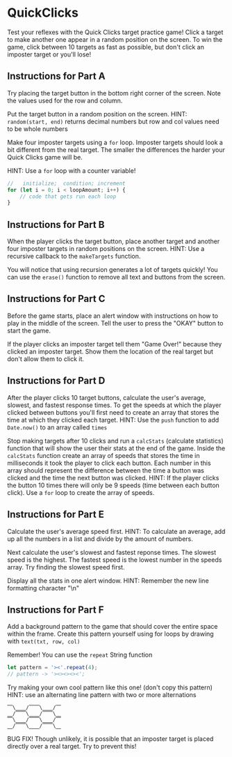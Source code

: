 # QuickClicks

Test your reflexes with the Quick Clicks target practice game! Click a target to make another one appear in a random position on the screen. To win the game, click between 10 targets as fast as possible, but don't click an imposter target or you'll lose!

## Instructions for Part A

Try placing the target button in the bottom right corner of the screen. Note the values used for the row and column.

Put the target button in a random position on the screen. HINT: `random(start, end)` returns decimal numbers but row and col values need to be whole numbers

Make four imposter targets using a `for` loop. Imposter targets should look a bit different from the real target. The smaller the differences the harder your Quick Clicks game will be.

HINT: Use a `for` loop with a counter variable!

```js
//   initialize;  condition; increment
for (let i = 0; i < loopAmount; i++) {
	// code that gets run each loop
}
```

## Instructions for Part B

When the player clicks the target button, place another target and another four imposter targets in random positions on the screen. HINT: Use a recursive callback to the `makeTargets` function.

You will notice that using recursion generates a lot of targets quickly! You can use the `erase()` function to remove all text and buttons from the screen.

## Instructions for Part C

Before the game starts, place an alert window with instructions on how to play in the middle of the screen. Tell the user to press the "OKAY" button to start the game.

If the player clicks an imposter target tell them "Game Over!" because they clicked an imposter target. Show them the location of the real target but don't allow them to click it.

## Instructions for Part D

After the player clicks 10 target buttons, calculate the user's average, slowest, and fastest response times. To get the speeds at which the player clicked between buttons you'll first need to create an array that stores the time at which they clicked each target. HINT: Use the `push` function to add `Date.now()` to an array called `times`

Stop making targets after 10 clicks and run a `calcStats` (calculate statistics) function that will show the user their stats at the end of the game. Inside the `calcStats` function create an array of speeds that stores the time in milliseconds it took the player to click each button. Each number in this array should represent the difference between the time a button was clicked and the time the next button was clicked. HINT: If the player clicks the button 10 times there will only be 9 speeds (time between each button click). Use a `for` loop to create the array of speeds.

## Instructions for Part E

Calculate the user's average speed first. HINT: To calculate an average, add up all the numbers in a list and divide by the amount of numbers.

Next calculate the user's slowest and fastest reponse times. The slowest speed is the highest. The fastest speed is the lowest number in the speeds array. Try finding the slowest speed first.

Display all the stats in one alert window. HINT: Remember the new line formatting character "\n"

## Instructions for Part F

Add a background pattern to the game that should cover the entire space within the frame. Create this pattern yourself using for loops by drawing with `text(txt, row, col)`

Remember! You can use the `repeat` String function

```js
let pattern = '><'.repeat(4);
// pattern -> '><><><><';
```

Try making your own cool pattern like this one! (don't copy this pattern) HINT: use an alternating line pattern with two or more alternations

```
⎺\⎽⎽/⎺⎺\⎽⎽/⎺
⎽/⎺⎺\⎽⎽/⎺⎺\⎽
⎺\⎽⎽/⎺⎺\⎽⎽/⎺
⎽/⎺⎺\⎽⎽/⎺⎺\⎽
```

BUG FIX! Though unlikely, it is possible that an imposter target is placed directly over a real target. Try to prevent this!
